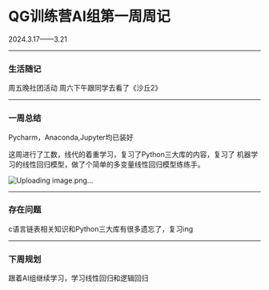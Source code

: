 # QG训练营AI组第一周周记

2024.3.17——3.21

***
### 生活随记

周五晚社团活动
周六下午跟同学去看了《沙丘2》

***
### 一周总结

Pycharm，Anaconda,Jupyter均已装好


这周进行了工数，线代的着重学习，复习了Python三大库的内容，复习了
机器学习的线性回归模型，做了个简单的多变量线性回归模型练练手。

![Uploading image.png…]()

***
### 存在问题

c语言链表相关知识和Python三大库有很多遗忘了，复习ing

***
### 下周规划

跟着AI组继续学习，学习线性回归和逻辑回归

